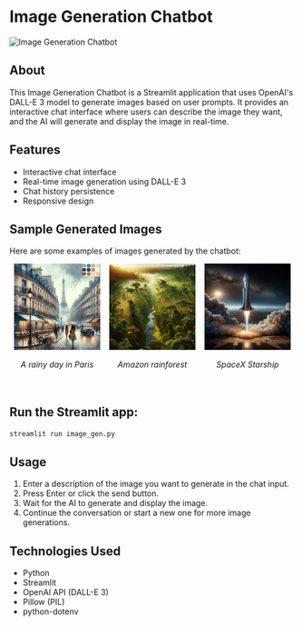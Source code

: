 # Image Generation Chatbot

![Image Generation Chatbot](Images/chatbot_interface.png)

## About

This Image Generation Chatbot is a Streamlit application that uses OpenAI's DALL-E 3 model to generate images based on user prompts. It provides an interactive chat interface where users can describe the image they want, and the AI will generate and display the image in real-time.

## Features

- Interactive chat interface
- Real-time image generation using DALL-E 3
- Chat history persistence
- Responsive design

## Sample Generated Images

Here are some examples of images generated by the chatbot:

<div style="display: flex; justify-content: space-around; flex-wrap: wrap;">
  <div style="width: 30%; text-align: center; margin-bottom: 20px;">
    <img src="Images/raining_paris.jpg" alt="Rainy Day in Paris" width="100%" style="max-width: 200px;">
    <p><em>A rainy day in Paris</em></p>
  </div>
  <div style="width: 30%; text-align: center; margin-bottom: 20px;">
    <img src="Images/amazon_rainforest.jpg" alt="Amazon Rainforest" width="100%" style="max-width: 200px;">
    <p><em>Amazon rainforest</em></p>
  </div>
  <div style="width: 30%; text-align: center; margin-bottom: 20px;">
    <img src="Images/spacex_starship.jpg" alt="SpaceX Starship" width="100%" style="max-width: 200px;">
    <p><em>SpaceX Starship</em></p>
  </div>
</div>


## Run the Streamlit app:
   ```
   streamlit run image_gen.py
   ```

## Usage

1. Enter a description of the image you want to generate in the chat input.
2. Press Enter or click the send button.
3. Wait for the AI to generate and display the image.
4. Continue the conversation or start a new one for more image generations.

## Technologies Used

- Python
- Streamlit
- OpenAI API (DALL-E 3)
- Pillow (PIL)
- python-dotenv
